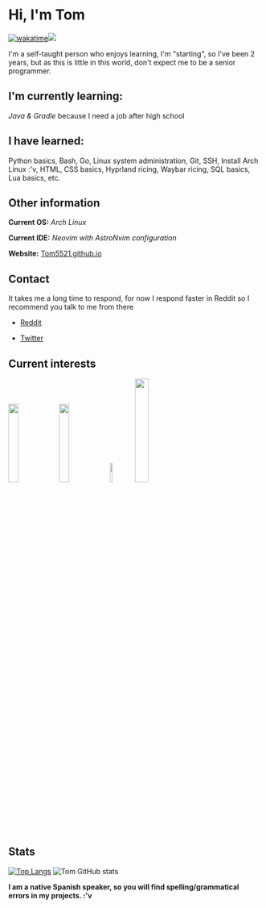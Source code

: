 # Hi, I'm Tom
[![wakatime](https://wakatime.com/badge/user/4a962261-a47f-4ecc-9bf4-60d7d5bb777a.svg)](https://wakatime.com/@4a962261-a47f-4ecc-9bf4-60d7d5bb777a)![](https://komarev.com/ghpvc/?username=Tom5521&color=green&style=flat-square)

I'm a self-taught person who enjoys learning, I'm "starting", so I've been 2 years, but as this is little in this world, don't expect me to be a senior programmer.

## I'm currently learning:

*Java & Gradle* because I need a job after high school

## I have learned:

Python basics, Bash, Go, Linux system administration, Git, SSH, Install Arch Linux :'v, HTML, CSS basics, Hyprland ricing, Waybar ricing, SQL basics, Lua basics, etc.

## Other information

**Current OS:** _Arch Linux_

**Current IDE:** _Neovim with AstroNvim configuration_

**Website:** [Tom5521.github.io](https://Tom5521.github.io)

## Contact

It takes me a long time to respond, for now I respond faster in Reddit so I recommend you talk to me from there

- [Reddit](https://www.reddit.com/user/Sad-Technician3861/)

- [Twitter](https://x.com/_ThomasIsBored)

## Current interests

<a  href="https://go.dev/"><img  src="https://upload.wikimedia.org/wikipedia/commons/0/05/Go_Logo_Blue.svg"  height="20%"  width="20%"></a><a  href="https://archlinux.org/"><img  src="https://i.postimg.cc/8zbXyg1X/1200px-Arch-Linux-logo-svg.png"  height="20%"  width="20%"></a><a  href="https://kernel.org"><img  src="https://upload.wikimedia.org/wikipedia/commons/a/af/Tux.png"  height="10%"  width="10%"></a><a  href="https://www.gnu.org/software/bash/"><img  src="https://upload.wikimedia.org/wikipedia/commons/thumb/8/82/Gnu-bash-logo.svg/1920px-Gnu-bash-logo.svg.png"  height="23%"  width="23%"></a>
 
## Stats

[![Top Langs](https://github-readme-stats.vercel.app/api/top-langs/?username=Tom5521&layout=donut\&theme=dark)](https://github.com/anuraghazra/github-readme-stats)
![Tom GitHub stats](https://github-readme-stats.vercel.app/api?username=Tom5521\&show_icons=true\&theme=dark\&include_all_commits=true)
  
**I am a native Spanish speaker, so you will find spelling/grammatical errors in my projects. :'v**
